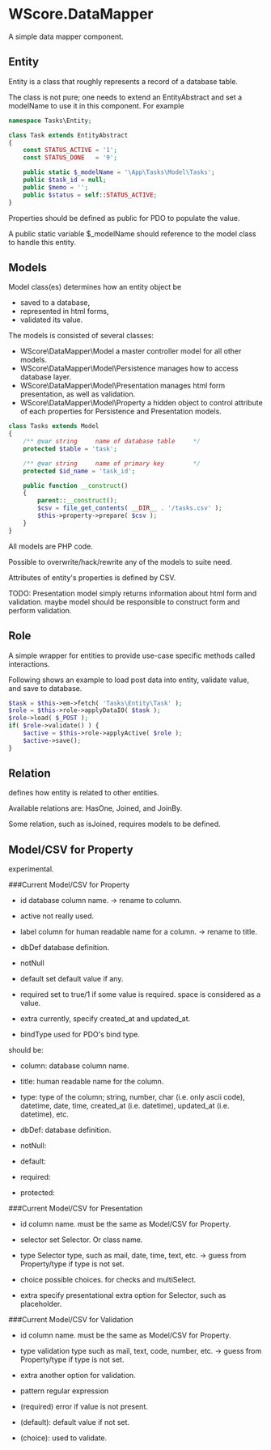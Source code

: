 WScore.DataMapper
=================

A simple data mapper component. 

Entity
------

Entity is a class that roughly represents a record of a database table. 

The class is not pure; one needs to extend an EntityAbstract and set a modelName 
to use it in this component. For example

```php
namespace Tasks\Entity;

class Task extends EntityAbstract
{
    const STATUS_ACTIVE = '1';
    const STATUS_DONE   = '9';

    public static $_modelName = '\App\Tasks\Model\Tasks';
    public $task_id = null;
    public $memo = '';
    public $status = self::STATUS_ACTIVE;
}
```

Properties should be defined as public for PDO to populate the value. 

A public static variable $_modelName should reference to the model class to handle this entity. 

Models
------

Model class(es) determines how an entity object be  
-    saved to a database, 
-    represented in html forms,
-    validated its value. 

The models is consisted of several classes: 

*   WScore\DataMapper\Model
    a master controller model for all other models. 
*   WScore\DataMapper\Model\Persistence
    manages how to access database layer. 
*   WScore\DataMapper\Model\Presentation
    manages html form presentation, as well as validation. 
*   WScore\DataMapper\Model\Property 
    a hidden object to control attribute of each properties for Persistence and Presentation models. 

```php
class Tasks extends Model
{
    /** @var string     name of database table     */
    protected $table = 'task';

    /** @var string     name of primary key        */
    protected $id_name = 'task_id';

    public function __construct()
    {
        parent::__construct();
        $csv = file_get_contents( __DIR__ . '/tasks.csv' );
        $this->property->prepare( $csv );
    }
}
```

All models are PHP code. 

Possible to overwrite/hack/rewrite any of the models to suite need. 

Attributes of entity's properties is defined by CSV. 

TODO: Presentation model simply returns information about html form and validation. 
      maybe model should be responsible to construct form and perform validation. 


Role
----

A simple wrapper for entities to provide use-case specific methods called interactions. 

Following shows an example to load post data into entity, validate value, and save to database. 

```php
$task = $this->em->fetch( 'Tasks\Entity\Task' );
$role = $this->role->applyDataIO( $task );
$role->load( $_POST );
if( $role->validate() ) {
    $active = $this->role->applyActive( $role );
    $active->save();
}
```

Relation
--------

defines how entity is related to other entities. 

Available relations are: HasOne, Joined, and JoinBy. 

Some relation, such as isJoined, requires models to be defined. 


Model/CSV for Property
----------------------

experimental. 

###Current Model/CSV for Property

*   id
    database column name. 
    -> rename to column. 

*   active
    not really used. 

*   label
    column for human readable name for a column. 
    -> rename to title. 

*   dbDef
    database definition. 

*   notNull

*   default
    set default value if any. 

*   required
    set to true/1 if some value is required. space is considered as a value. 

*   extra
    currently, specify created_at and updated_at. 

*   bindType
    used for PDO's bind type. 

should be:

*   column:
    database column name. 

*   title:
    human readable name for the column. 

*   type:
    type of the column; string, number, char (i.e. only ascii code), datetime, date, time, 
    created_at (i.e. datetime), updated_at (i.e. datetime), etc. 

*   dbDef:
    database definition. 

*   notNull:

*   default:

*   required:

*   protected:


###Current Model/CSV for Presentation

*   id
    column name. must be the same as Model/CSV for Property. 

*   selector
    set Selector. Or class name. 

*   type
    Selector type, such as mail, date, time, text, etc. 
    -> guess from Property/type if type is not set. 

*   choice
    possible choices. for checks and multiSelect. 

*   extra
    specify presentational extra option for Selector, such as placeholder. 

###Current Model/CSV for Validation

*   id
    column name. must be the same as Model/CSV for Property. 

*   type
    validation type such as mail, text, code, number, etc. 
    -> guess from Property/type if type is not set. 

*   extra
    another option for validation. 

*   pattern
    regular expression

*   (required)
    error if value is not present. 

*   (default): 
    default value if not set. 

*   (choice):
    used to validate. 

